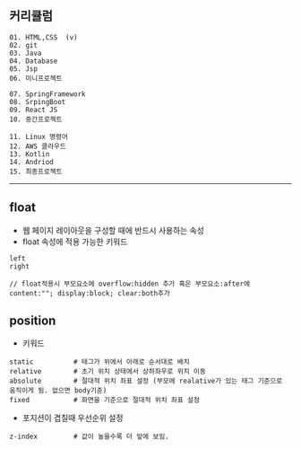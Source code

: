 ## 커리큘럼
```
01. HTML,CSS  (v)
02. git
03. Java
04. Database
05. Jsp
06. 미니프로젝트

07. SpringFramework
08. SrpingBoot
09. React JS
10. 중간프로젝트

11. Linux 명령어
12. AWS 클라우드
13. Kotlin
14. Andriod
15. 최종프로젝트
```
---

## float
- 웹 페이지 레이아웃을 구성할 때에 반드시 사용하는 속성
- float 속성에 적용 가능한 키워드


```
left
right

// float적용시 부모요소에 overflow:hidden 추가 혹은 부모요소:after에 content:""; display:block; clear:both추가

```

## position
- 키워드


```
static          # 태그가 위에서 아래로 순서대로 배치
relative        # 초기 위치 상태에서 상하좌우로 위치 이동
absolute        # 절대적 위치 좌표 설정 (부모에 realative가 있는 태그 기준으로 움직이게 됨. 없으면 body기준)
fixed           # 화면을 기준으로 절대적 위치 좌표 설정
```

- 포지션이 겹칠때 우선순위 설정


` z-index         # 값이 높을수록 더 앞에 보임. `

